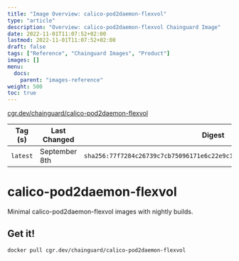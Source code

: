 ```yaml
---
title: "Image Overview: calico-pod2daemon-flexvol"
type: "article"
description: "Overview: calico-pod2daemon-flexvol Chainguard Image"
date: 2022-11-01T11:07:52+02:00
lastmod: 2022-11-01T11:07:52+02:00
draft: false
tags: ["Reference", "Chainguard Images", "Product"]
images: []
menu:
  docs:
    parent: "images-reference"
weight: 500
toc: true
---
```


[cgr.dev/chainguard/calico-pod2daemon-flexvol](https://github.com/chainguard-images/images/tree/main/images/calico-pod2daemon-flexvol)

| Tag (s)   | Last Changed  | Digest                                                                    |
|-----------|---------------|---------------------------------------------------------------------------|
|  `latest` | September 8th | `sha256:77f7284c26739c7cb75096171e6c22e9c10bf962d89fb0bb6638f2aab83119e5` |

# calico-pod2daemon-flexvol

Minimal calico-pod2daemon-flexvol images with nightly builds.

## Get it!

```shell
docker pull cgr.dev/chainguard/calico-pod2daemon-flexvol
```
